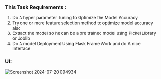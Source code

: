 ### This Task Requirements :
1. Do A hyper parameter Tuning to Optimize the Model Accuracy 
2. Try one or more feature selection method to optimize model accuracy also 
3. Extract the model so he can be a pre trained model using Pickel Library or Joblib 
4. Do A model Deployment Using Flask Frame Work and do A nice Interface


### UI:
![Screenshot 2024-07-20 094934](https://github.com/user-attachments/assets/bd23a32c-ef0a-42dd-b49f-7a99aff2d6da)
